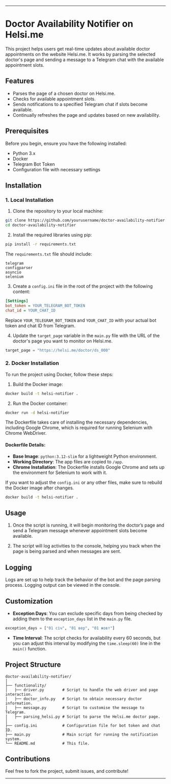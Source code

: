 
---

# Doctor Availability Notifier on Helsi.me

This project helps users get real-time updates about available doctor appointments on the website Helsi.me. It works by parsing the selected doctor's page and sending a message to a Telegram chat with the available appointment slots.

## Features

- Parses the page of a chosen doctor on Helsi.me.
- Checks for available appointment slots.
- Sends notifications to a specified Telegram chat if slots become available.
- Continually refreshes the page and updates based on new availability.

## Prerequisites

Before you begin, ensure you have the following installed:

- Python 3.x
- Docker
- Telegram Bot Token
- Configuration file with necessary settings

## Installation

### 1. Local Installation

1. Clone the repository to your local machine:

```bash
git clone https://github.com/yourusername/doctor-availability-notifier.git
cd doctor-availability-notifier
```

2. Install the required libraries using pip:

```bash
pip install -r requirements.txt
```

The `requirements.txt` file should include:

```
telegram
configparser
asyncio
selenium
```

3. Create a `config.ini` file in the root of the project with the following content:

```ini
[Settings]
bot_token = YOUR_TELEGRAM_BOT_TOKEN
chat_id = YOUR_CHAT_ID
```

Replace `YOUR_TELEGRAM_BOT_TOKEN` and `YOUR_CHAT_ID` with your actual bot token and chat ID from Telegram.

4. Update the `target_page` variable in the `main.py` file with the URL of the doctor's page you want to monitor on Helsi.me.

```python
target_page = "https://helsi.me/doctor/ds_000"
```

### 2. Docker Installation

To run the project using Docker, follow these steps:

1. Build the Docker image:

```bash
docker build -t helsi-notifier .
```

2. Run the Docker container:

```bash
docker run -d helsi-notifier
```

The Dockerfile takes care of installing the necessary dependencies, including Google Chrome, which is required for running Selenium with Chrome WebDriver.

#### Dockerfile Details:

- **Base Image**: `python:3.12-slim` for a lightweight Python environment.
- **Working Directory**: The app files are copied to `/app`.
- **Chrome Installation**: The Dockerfile installs Google Chrome and sets up the environment for Selenium to work with it.

If you want to adjust the `config.ini` or any other files, make sure to rebuild the Docker image after changes.

```bash
docker build -t helsi-notifier .
```

## Usage

1. Once the script is running, it will begin monitoring the doctor’s page and send a Telegram message whenever appointment slots become available.

2. The script will log activities to the console, helping you track when the page is being parsed and when messages are sent.

## Logging

Logs are set up to help track the behavior of the bot and the page parsing process. Logging output can be viewed in the console.

## Customization

- **Exception Days**: You can exclude specific days from being checked by adding them to the `exception_days` list in the `main.py` file.
  
```python
exception_days = ["01 січ", "01 вер", "01 жовт"]
```

- **Time Interval**: The script checks for availability every 60 seconds, but you can adjust this interval by modifying the `time.sleep(60)` line in the `main()` function.

## Project Structure

```
doctor-availability-notifier/
│
├── functionality/
│   ├── driver.py        # Script to handle the web driver and page interaction.
│   ├── doctor_info.py   # Script to obtain necessary doctor information.
│   ├── message.py       # Script to customise the message to Telegram.
│   ├── parsing_helsi.py # Script to parse the Helsi.me doctor page.
│
├── config.ini           # Configuration file for bot token and chat ID.
├── main.py              # Main script for running the notification system.
└── README.md            # This file.
```

## Contributions

Feel free to fork the project, submit issues, and contribute!

---

